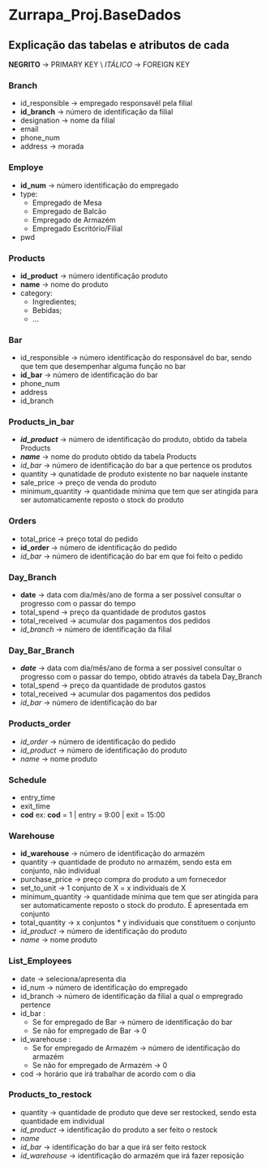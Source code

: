 # Zurrapa_Proj.BaseDados

## Explicação das tabelas e atributos de cada

**NEGRITO** -> PRIMARY KEY \\
*ITÁLICO* -> FOREIGN KEY

### Branch
- id_responsible -> empregado responsavél pela filial
- **id_branch** -> número de identificação da filial
- designation -> nome da filial
- email
- phone_num
- address -> morada

### Employe
- **id_num** -> número identificação do empregado
- type:
    - Empregado de Mesa
    - Empregado de Balcão
    - Empregado de Armazém
    - Empregado Escritório/Filial
- pwd

### Products
- **id_product** -> número identificação produto
- **name** -> nome do produto
- category:
    - Ingredientes;
    - Bebidas;
    - ...

### Bar
- id_responsible -> número identificação do responsável do bar, sendo que tem que desempenhar alguma função no bar
- **id_bar** -> número de identificação do bar
- phone_num
- address
- id_branch

### Products_in_bar
- ***id_product*** -> número de identificação do produto, obtido da tabela Products
- ***name*** -> nome do produto obtido da tabela Products
- *id_bar* -> número de identificação do bar a que pertence os produtos
- quantity -> qunatidade de produto existente no bar naquele instante
- sale_price -> preço de venda do produto
- minimum_quantity -> quantidade mínima que tem que ser atingida para ser automaticamente reposto o stock do produto

### Orders
- total_price -> preço total do pedido
- **id_order** -> número de identificação do pedido
- *id_bar* -> número de identificação do bar em que foi feito o pedido

### Day_Branch
- **date** -> data com dia/mês/ano de forma a ser possível consultar o progresso com o passar do tempo
- total_spend -> preço da quantidade de produtos gastos
- total_received -> acumular dos pagamentos dos pedidos 
- *id_branch* -> número de identificação da filial

### Day_Bar_Branch
- ***date*** -> data com dia/mês/ano de forma a ser possível consultar o progresso com o passar do tempo, obtido através da tabela Day_Branch
- total_spend -> preço da quantidade de produtos gastos
- total_received -> acumular dos pagamentos dos pedidos
- *id_bar* -> número de identificação do bar

### Products_order
- *id_order* -> número de identificação do pedido
- *id_product* -> número de identificação do produto
- *name* -> nome produto

### Schedule
- entry_time
- exit_time
- **cod**
    ex: **cod** = 1 | entry = 9:00 | exit = 15:00

### Warehouse
- **id_warehouse** -> número de identificação do armazém
- quantity -> quantidade de produto no armazém, sendo esta em conjunto, não individual
- purchase_price -> preço compra do produto a um fornecedor
- set_to_unit -> 1 conjunto de X = x individuais de X
- minimum_quantity -> quantidade mínima que tem que ser atingida para ser automaticamente reposto o stock do produto. É apresentada em conjunto
- total_quantity -> x conjuntos * y individuais que constituem o conjunto
- *id_product* -> número de identificação do produto
- *name* -> nome produto

### List_Employees
- date -> seleciona/apresenta dia
- id_num -> número de identificação do empregado
- id_branch -> número de identificação da filial a qual o empregrado pertence
- id_bar :
    - Se for empregado de Bar -> número de identificação do bar
    - Se não for empregado de Bar -> 0
- id_warehouse :
    - Se for empregado de Armazém -> número de identificação do armazém
    - Se não for empregado de Armazém -> 0
- cod -> horário que irá trabalhar de acordo com o dia

### Products_to_restock
- quantity -> quantidade de produto que deve ser restocked, sendo esta quantidade em individual
- *id_product* -> identificação do produto a ser feito o restock
- *name* 
- *id_bar* -> identificação do bar a que irá ser feito restock
- *id_warehouse* -> identificação do armazém que irá fazer reposição
